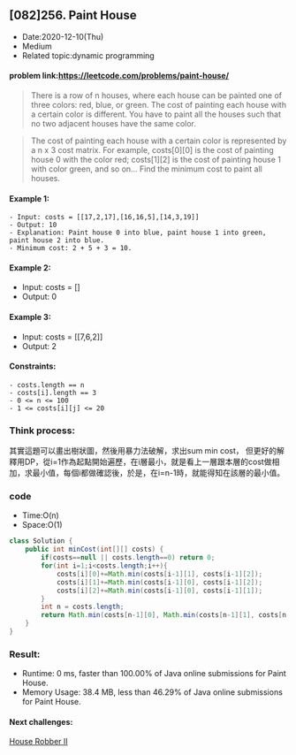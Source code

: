 ## [082]256. Paint House

- Date:2020-12-10(Thu)
- Medium
- Related topic:dynamic programming

#### problem link:https://leetcode.com/problems/paint-house/

> There is a row of n houses, where each house can be painted one of three colors: red, blue, or green. The cost of painting each house with a certain color is different. You have to paint all the houses such that no two adjacent houses have the same color.

> The cost of painting each house with a certain color is represented by a n x 3 cost matrix. For example, costs[0][0] is the cost of painting house 0 with the color red; costs[1][2] is the cost of painting house 1 with color green, and so on... Find the minimum cost to paint all houses.

 

#### Example 1:


```
- Input: costs = [[17,2,17],[16,16,5],[14,3,19]]
- Output: 10
- Explanation: Paint house 0 into blue, paint house 1 into green, paint house 2 into blue.
- Minimum cost: 2 + 5 + 3 = 10.
```


#### Example 2:

- Input: costs = []
- Output: 0
#### Example 3:

- Input: costs = [[7,6,2]]
- Output: 2
 
#### Constraints:


```
- costs.length == n
- costs[i].length == 3
- 0 <= n <= 100
- 1 <= costs[i][j] <= 20
```

### Think process:
其實這題可以畫出樹狀圖，然後用暴力法破解，求出sum min cost，
但更好的解釋用DP，從i=1作為起點開始遍歷，在i層最小，就是看上一層跟本層的cost做相加，求最小值，每個i都做確認後，於是，在i=n-1時，就能得知在該層的最小值。

### code

- Time:O(n)
- Space:O(1)


```java
class Solution {
    public int minCost(int[][] costs) {
        if(costs==null || costs.length==0) return 0;
        for(int i=1;i<costs.length;i++){
            costs[i][0]+=Math.min(costs[i-1][1], costs[i-1][2]);
            costs[i][1]+=Math.min(costs[i-1][0], costs[i-1][2]);
            costs[i][2]+=Math.min(costs[i-1][0], costs[i-1][1]);
        }
        int n = costs.length;
        return Math.min(costs[n-1][0], Math.min(costs[n-1][1], costs[n-1][2]));
    }
}
```

### Result:
- Runtime: 0 ms, faster than 100.00% of Java online submissions for Paint House.
- Memory Usage: 38.4 MB, less than 46.29% of Java online submissions for Paint House.

#### Next challenges:
[House Robber II](https://leetcode.com/problems/house-robber-ii/)


